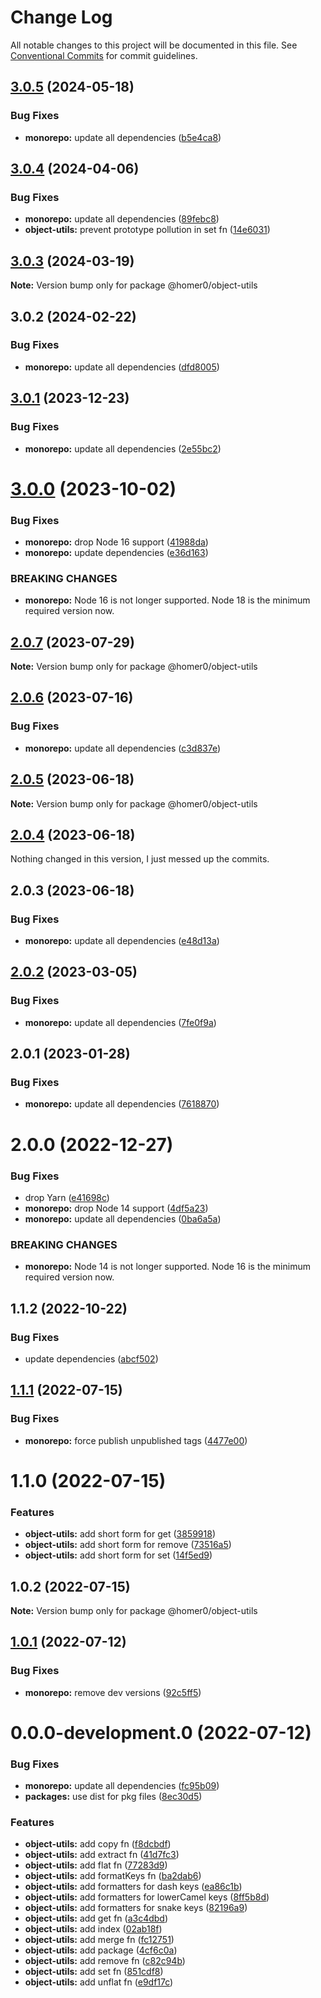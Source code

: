 # Change Log

All notable changes to this project will be documented in this file.
See [Conventional Commits](https://conventionalcommits.org) for commit guidelines.

## [3.0.5](https://github.com/homer0/packages/compare/@homer0/object-utils@3.0.4...@homer0/object-utils@3.0.5) (2024-05-18)

### Bug Fixes

- **monorepo:** update all dependencies ([b5e4ca8](https://github.com/homer0/packages/commit/b5e4ca81420dce38ddaceaa577def66a8064df85))

## [3.0.4](https://github.com/homer0/packages/compare/@homer0/object-utils@3.0.3...@homer0/object-utils@3.0.4) (2024-04-06)

### Bug Fixes

- **monorepo:** update all dependencies ([89febc8](https://github.com/homer0/packages/commit/89febc8e7f8e2be2cbc0655f6452b10a22c86934))
- **object-utils:** prevent prototype pollution in set fn ([14e6031](https://github.com/homer0/packages/commit/14e603102e9f6ca583d33f8d0e3b529f8706c0da))

## [3.0.3](https://github.com/homer0/packages/compare/@homer0/object-utils@3.0.2...@homer0/object-utils@3.0.3) (2024-03-19)

**Note:** Version bump only for package @homer0/object-utils

## 3.0.2 (2024-02-22)

### Bug Fixes

- **monorepo:** update all dependencies ([dfd8005](https://github.com/homer0/packages/commit/dfd80057bf5a5259d0324ca5eecf6e42a58db817))

## [3.0.1](https://github.com/homer0/packages/compare/@homer0/object-utils@3.0.0...@homer0/object-utils@3.0.1) (2023-12-23)

### Bug Fixes

- **monorepo:** update all dependencies ([2e55bc2](https://github.com/homer0/packages/commit/2e55bc20351f39fb52b9555f564102833e168dc1))

# [3.0.0](https://github.com/homer0/packages/compare/@homer0/object-utils@2.0.7...@homer0/object-utils@3.0.0) (2023-10-02)

### Bug Fixes

- **monorepo:** drop Node 16 support ([41988da](https://github.com/homer0/packages/commit/41988da8e3f15a1c2daecfe0d7c9243eb19f9351))
- **monorepo:** update dependencies ([e36d163](https://github.com/homer0/packages/commit/e36d1630c8fc754d9359665100c8a027b15cfb9e))

### BREAKING CHANGES

- **monorepo:** Node 16 is not longer supported. Node 18 is the minimum required version now.

## [2.0.7](https://github.com/homer0/packages/compare/@homer0/object-utils@2.0.6...@homer0/object-utils@2.0.7) (2023-07-29)

**Note:** Version bump only for package @homer0/object-utils

## [2.0.6](https://github.com/homer0/packages/compare/@homer0/object-utils@2.0.5...@homer0/object-utils@2.0.6) (2023-07-16)

### Bug Fixes

- **monorepo:** update all dependencies ([c3d837e](https://github.com/homer0/packages/commit/c3d837e5820d27a27e97322211478d880000c064))

## [2.0.5](https://github.com/homer0/packages/compare/@homer0/object-utils@2.0.4...@homer0/object-utils@2.0.5) (2023-06-18)

**Note:** Version bump only for package @homer0/object-utils

## [2.0.4](https://github.com/homer0/packages/compare/@homer0/object-utils@2.0.2...@homer0/object-utils@2.0.4) (2023-06-18)

Nothing changed in this version, I just messed up the commits.

## 2.0.3 (2023-06-18)

### Bug Fixes

- **monorepo:** update all dependencies ([e48d13a](https://github.com/homer0/packages/commit/e48d13a474ce710f73128a49ca6ad4ac2da23ef0))

## [2.0.2](https://github.com/homer0/packages/compare/@homer0/object-utils@2.0.1...@homer0/object-utils@2.0.2) (2023-03-05)

### Bug Fixes

- **monorepo:** update all dependencies ([7fe0f9a](https://github.com/homer0/packages/commit/7fe0f9a39ec89e9b3fa9530e9332828916f3a108))

## 2.0.1 (2023-01-28)

### Bug Fixes

- **monorepo:** update all dependencies ([7618870](https://github.com/homer0/packages/commit/7618870e6ec4d6f281a79b15f139124875c760b2))

# 2.0.0 (2022-12-27)

### Bug Fixes

- drop Yarn ([e41698c](https://github.com/homer0/packages/commit/e41698c310996d1ca520bd6a9a2220017e1a3d49))
- **monorepo:** drop Node 14 support ([4df5a23](https://github.com/homer0/packages/commit/4df5a23c1c3e5d1632679f4902c0c73113252bc0))
- **monorepo:** update all dependencies ([0ba6a5a](https://github.com/homer0/packages/commit/0ba6a5a68413ab557cce5a5afbd6314e42d86671))

### BREAKING CHANGES

- **monorepo:** Node 14 is not longer supported. Node 16 is the minimum required version now.

## 1.1.2 (2022-10-22)

### Bug Fixes

- update dependencies ([abcf502](https://github.com/homer0/packages/commit/abcf5027fce4cb7d37d9e4cf9aafc1846c7bceb0))

## [1.1.1](https://github.com/homer0/packages/compare/@homer0/object-utils@1.1.0...@homer0/object-utils@1.1.1) (2022-07-15)

### Bug Fixes

- **monorepo:** force publish unpublished tags ([4477e00](https://github.com/homer0/packages/commit/4477e0088e178915a61baac6fa276b16c9921764))

# 1.1.0 (2022-07-15)

### Features

- **object-utils:** add short form for get ([3859918](https://github.com/homer0/packages/commit/38599182c8dbd34d2a546193c54a8d332552c73e))
- **object-utils:** add short form for remove ([73516a5](https://github.com/homer0/packages/commit/73516a5ebdec834062ce73e02fbe6e570f5ef1ee))
- **object-utils:** add short form for set ([14f5ed9](https://github.com/homer0/packages/commit/14f5ed92a0d013adcbde63f53aab47905aadfbca))

## 1.0.2 (2022-07-15)

**Note:** Version bump only for package @homer0/object-utils

## [1.0.1](https://github.com/homer0/packages/compare/@homer0/object-utils@0.0.0-development.0...@homer0/object-utils@1.0.1) (2022-07-12)

### Bug Fixes

- **monorepo:** remove dev versions ([92c5ff5](https://github.com/homer0/packages/commit/92c5ff5cc9c579879f371c08edbc111b7e1d4319))

# 0.0.0-development.0 (2022-07-12)

### Bug Fixes

- **monorepo:** update all dependencies ([fc95b09](https://github.com/homer0/packages/commit/fc95b096bc4c2976ba5cd9c7354890137b66a3bd))
- **packages:** use dist for pkg files ([8ec30d5](https://github.com/homer0/packages/commit/8ec30d53c1198dcb3ed1380f20226787ece3e6b9))

### Features

- **object-utils:** add copy fn ([f8dcbdf](https://github.com/homer0/packages/commit/f8dcbdff87ff315f79914551d2e7a07a9a674af9))
- **object-utils:** add extract fn ([41d7fc3](https://github.com/homer0/packages/commit/41d7fc32ddf907f02addcb1de3a26a8683bd40fe))
- **object-utils:** add flat fn ([77283d9](https://github.com/homer0/packages/commit/77283d9e69571dc470c0264f96405ce1adb12a24))
- **object-utils:** add formatKeys fn ([ba2dab6](https://github.com/homer0/packages/commit/ba2dab6e7dfe85260776ec4d0693df6bcc0f9a22))
- **object-utils:** add formatters for dash keys ([ea86c1b](https://github.com/homer0/packages/commit/ea86c1b7f7b93369e52ddf25bb9b29921623ca1d))
- **object-utils:** add formatters for lowerCamel keys ([8ff5b8d](https://github.com/homer0/packages/commit/8ff5b8d8534bd51e7ea832cfdb2fd289bcd7489f))
- **object-utils:** add formatters for snake keys ([82196a9](https://github.com/homer0/packages/commit/82196a9269b585773b09f7d14cdcf7b5c20fd3ec))
- **object-utils:** add get fn ([a3c4dbd](https://github.com/homer0/packages/commit/a3c4dbdaddd85faceff930547da01571ddfcf0ee))
- **object-utils:** add index ([02ab18f](https://github.com/homer0/packages/commit/02ab18f7f29e6be9b1d6b8e8460e9e62dd2bd9bd))
- **object-utils:** add merge fn ([fc12751](https://github.com/homer0/packages/commit/fc12751ac9f90428e5a3a8462f62c180d5e88ffd))
- **object-utils:** add package ([4cf6c0a](https://github.com/homer0/packages/commit/4cf6c0aeff9f3e7c16efd9b43d5ed0a5a9b2b607))
- **object-utils:** add remove fn ([c82c94b](https://github.com/homer0/packages/commit/c82c94be2b2cf801aa77a41b030310acaf107308))
- **object-utils:** add set fn ([851cdf8](https://github.com/homer0/packages/commit/851cdf834c090dd4020860963647797aa56f3ef9))
- **object-utils:** add unflat fn ([e9df17c](https://github.com/homer0/packages/commit/e9df17c6185e05a45eedaeea0657411fbe4afb1d))
